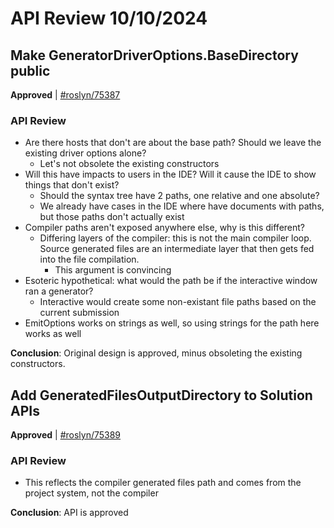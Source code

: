 # API Review 10/10/2024

## Make GeneratorDriverOptions.BaseDirectory public

**Approved** | [#roslyn/75387](https://github.com/dotnet/roslyn/issues/75387#issuecomment-2406014762)

### API Review

- Are there hosts that don't are about the base path? Should we leave the existing driver options alone?
    - Let's not obsolete the existing constructors
- Will this have impacts to users in the IDE? Will it cause the IDE to show things that don't exist?
    - Should the syntax tree have 2 paths, one relative and one absolute?
    - We already have cases in the IDE where have documents with paths, but those paths don't actually exist
- Compiler paths aren't exposed anywhere else, why is this different?
    - Differing layers of the compiler: this is not the main compiler loop. Source generated files are
      an intermediate layer that then gets fed into the file compilation.
        - This argument is convincing
- Esoteric hypothetical: what would the path be if the interactive window ran a generator?
    - Interactive would create some non-existant file paths based on the current submission
- EmitOptions works on strings as well, so using strings for the path here works as well

**Conclusion**: Original design is approved, minus obsoleting the existing constructors.
## Add GeneratedFilesOutputDirectory to Solution APIs

**Approved** | [#roslyn/75389](https://github.com/dotnet/roslyn/issues/75389#issuecomment-2406015193)

### API Review

- This reflects the compiler generated files path and comes from the project system, not the compiler

**Conclusion**: API is approved
